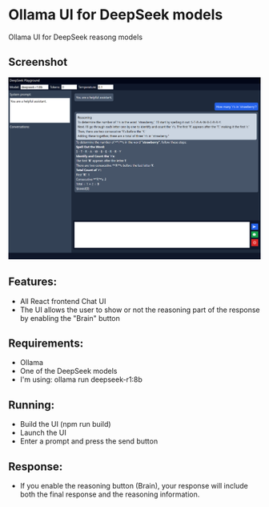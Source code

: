 # Ollama UI for DeepSeek models

Ollama UI for DeepSeek reasong models

## Screenshot

![screenshot](https://github.com/am8850/ollama-ui-r/blob/main/images/ollama-ui-r-1.png)

## Features:

- All React frontend Chat UI
- The UI allows the user to show or not the reasoning part of the response by enabling the "Brain" button

## Requirements:

- Ollama
- One of the DeepSeek models 
 - I'm using: ollama run deepseek-r1:8b

## Running:

- Build the UI (npm run build)
- Launch the UI
- Enter a prompt and press the send button

## Response:

- If you enable the reasoning button (Brain), your response will include both the final response and the reasoning information.
